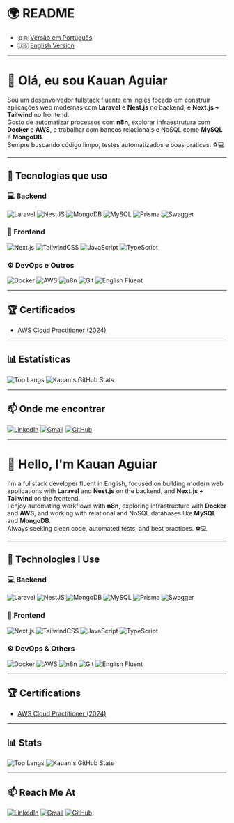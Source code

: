 # 🌍 README

- 🇧🇷 [Versão em Português](#-olá-eu-sou-kauan-aguiar)
- 🇺🇸 [English Version](#-hello-im-kauan-aguiar)

---

# 👋 Olá, eu sou Kauan Aguiar

Sou um desenvolvedor fullstack fluente em inglês focado em construir aplicações web modernas com **Laravel** e **Nest.js** no backend, e **Next.js + Tailwind** no frontend.  
Gosto de automatizar processos com **n8n**, explorar infraestrutura com **Docker** e **AWS**, e trabalhar com bancos relacionais e NoSQL como **MySQL** e **MongoDB**.  
Sempre buscando código limpo, testes automatizados e boas práticas. ⚽💻

---

## 🚀 Tecnologias que uso
### 💻 Backend
![Laravel](https://img.shields.io/badge/-Laravel-red?style=flat&logo=laravel)
![NestJS](https://img.shields.io/badge/-Nest.js-e0234e?style=flat&logo=nestjs)
![MongoDB](https://img.shields.io/badge/-MongoDB-47A248?style=flat&logo=mongodb)
![MySQL](https://img.shields.io/badge/-MySQL-4479A1?style=flat&logo=mysql)
![Prisma](https://img.shields.io/badge/-Prisma-2D3748?style=flat&logo=prisma)
![Swagger](https://img.shields.io/badge/-Swagger-85EA2D?style=flat&logo=swagger)

### 🎨 Frontend
![Next.js](https://img.shields.io/badge/-Next.js-000?style=flat&logo=nextdotjs)
![TailwindCSS](https://img.shields.io/badge/-Tailwind-38bdf8?style=flat&logo=tailwindcss)
![JavaScript](https://img.shields.io/badge/-JavaScript-F7DF1E?style=flat&logo=javascript)
![TypeScript](https://img.shields.io/badge/-TypeScript-3178c6?style=flat&logo=typescript)

### ⚙️ DevOps e Outros
![Docker](https://img.shields.io/badge/-Docker-2496ED?style=flat&logo=docker)
![AWS](https://img.shields.io/badge/-AWS-232f3e?style=flat&logo=amazonaws)
![n8n](https://img.shields.io/badge/-n8n-fb651e?style=flat&logo=n8n)
![Git](https://img.shields.io/badge/-Git-F05032?style=flat&logo=git)
![English Fluent](https://img.shields.io/badge/English-Fluent-blue?style=flat&logo=github)

---

## 🏆 Certificados

- [AWS Cloud Practitioner (2024)](https://www.credly.com/badges/85b3285f-76ff-4f0d-be41-1595b4128d2e/public_url)

---

## 📊 Estatísticas

![Top Langs](https://github-readme-stats.vercel.app/api/top-langs/?username=kauanAg-devs&layout=compact&theme=tokyonight)
![Kauan's GitHub Stats](https://github-readme-stats.vercel.app/api?username=kauanAg-devs&show_icons=true&theme=tokyonight)

---

## 📫 Onde me encontrar

[![LinkedIn](https://img.shields.io/badge/-LinkedIn-blue?style=flat&logo=linkedin)](https://www.linkedin.com/in/kauan-aguiar/)
[![Gmail](https://img.shields.io/badge/kauanbarcelos77+dev@gmail.com-c14438?style=flat&logo=gmail&logoColor=white)](mailto:kauan.aguiar.dev@gmail.com)
[![GitHub](https://img.shields.io/badge/-GitHub-181717?style=flat&logo=github)](https://github.com/KauanAg-devs)

---

# 👋 Hello, I'm Kauan Aguiar

I'm a fullstack developer fluent in English, focused on building modern web applications with **Laravel** and **Nest.js** on the backend, and **Next.js + Tailwind** on the frontend.  
I enjoy automating workflows with **n8n**, exploring infrastructure with **Docker** and **AWS**, and working with relational and NoSQL databases like **MySQL** and **MongoDB**.  
Always seeking clean code, automated tests, and best practices. ⚽💻

---

## 🚀 Technologies I Use
### 💻 Backend
![Laravel](https://img.shields.io/badge/-Laravel-red?style=flat&logo=laravel)
![NestJS](https://img.shields.io/badge/-Nest.js-e0234e?style=flat&logo=nestjs)
![MongoDB](https://img.shields.io/badge/-MongoDB-47A248?style=flat&logo=mongodb)
![MySQL](https://img.shields.io/badge/-MySQL-4479A1?style=flat&logo=mysql)
![Prisma](https://img.shields.io/badge/-Prisma-2D3748?style=flat&logo=prisma)
![Swagger](https://img.shields.io/badge/-Swagger-85EA2D?style=flat&logo=swagger)

### 🎨 Frontend
![Next.js](https://img.shields.io/badge/-Next.js-000?style=flat&logo=nextdotjs)
![TailwindCSS](https://img.shields.io/badge/-Tailwind-38bdf8?style=flat&logo=tailwindcss)
![JavaScript](https://img.shields.io/badge/-JavaScript-F7DF1E?style=flat&logo=javascript)
![TypeScript](https://img.shields.io/badge/-TypeScript-3178c6?style=flat&logo=typescript)

### ⚙️ DevOps & Others
![Docker](https://img.shields.io/badge/-Docker-2496ED?style=flat&logo=docker)
![AWS](https://img.shields.io/badge/-AWS-232f3e?style=flat&logo=amazonaws)
![n8n](https://img.shields.io/badge/-n8n-fb651e?style=flat&logo=n8n)
![Git](https://img.shields.io/badge/-Git-F05032?style=flat&logo=git)
![English Fluent](https://img.shields.io/badge/English-Fluent-blue?style=flat&logo=github)

---

## 🏆 Certifications

- [AWS Cloud Practitioner (2024)](https://www.credly.com/badges/85b3285f-76ff-4f0d-be41-1595b4128d2e/public_url)

---

## 📊 Stats

![Top Langs](https://github-readme-stats.vercel.app/api/top-langs/?username=kauanAg-devs&layout=compact&theme=tokyonight)
![Kauan's GitHub Stats](https://github-readme-stats.vercel.app/api?username=kauanAg-devs&show_icons=true&theme=tokyonight)

---

## 📫 Reach Me At

[![LinkedIn](https://img.shields.io/badge/-LinkedIn-blue?style=flat&logo=linkedin)](https://www.linkedin.com/in/kauan-aguiar/)
[![Gmail](https://img.shields.io/badge/kauanbarcelos77+dev@gmail.com-c14438?style=flat&logo=gmail&logoColor=white)](mailto:kauan.aguiar.dev@gmail.com)
[![GitHub](https://img.shields.io/badge/-GitHub-181717?style=flat&logo=github)](https://github.com/KauanAg-devs)
